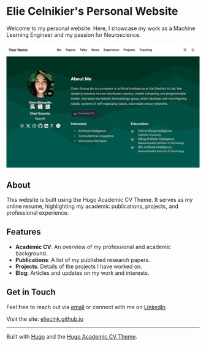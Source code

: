 # Elie Celnikier's Personal Website

Welcome to my personal website. Here, I showcase my work as a Machine Learning Engineer and my passion for Neuroscience.

[![Screenshot](.github/preview.webp)](https://elieclnk.github.io)

## About

This website is built using the Hugo Academic CV Theme. It serves as my online resume, highlighting my academic publications, projects, and professional experience.

## Features

- **Academic CV**: An overview of my professional and academic background.
- **Publications**: A list of my published research papers.
- **Projects**: Details of the projects I have worked on.
- **Blog**: Articles and updates on my work and interests.

## Get in Touch

Feel free to reach out via [email](mailto:youremail@example.com) or connect with me on [LinkedIn](https://www.linkedin.com/in/yourlinkedin).

Visit the site: [elieclnk.github.io](https://elieclnk.github.io)

---
Built with [Hugo](https://gohugo.io/) and the [Hugo Academic CV Theme](https://github.com/HugoBlox/theme-academic-cv).
